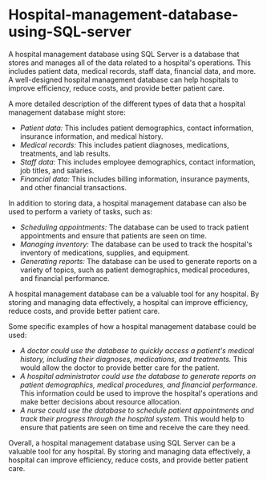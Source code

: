 # Hospital-management-database-using-SQL-server

A hospital management database using SQL Server is a database that stores and manages all of the data related to a hospital's operations. This includes patient data, medical records, staff data, financial data, and more. A well-designed hospital management database can help hospitals to improve efficiency, reduce costs, and provide better patient care.

A more detailed description of the different types of data that a hospital management database might store:

* *Patient data:*  This includes patient demographics, contact information, insurance information, and medical history.
* *Medical records:* This includes patient diagnoses, medications, treatments, and lab results.
* *Staff data:* This includes employee demographics, contact information, job titles, and salaries.
* *Financial data:* This includes billing information, insurance payments, and other financial transactions.

In addition to storing data, a hospital management database can also be used to perform a variety of tasks, such as:

* *Scheduling appointments:* The database can be used to track patient appointments and ensure that patients are seen on time.
* *Managing inventory:* The database can be used to track the hospital's inventory of medications, supplies, and equipment.
* *Generating reports:* The database can be used to generate reports on a variety of topics, such as patient demographics, medical procedures, and financial performance.

A hospital management database can be a valuable tool for any hospital. By storing and managing data effectively, a hospital can improve efficiency, reduce costs, and provide better patient care.

Some specific examples of how a hospital management database could be used:

* *A doctor could use the database to quickly access a patient's medical history, including their diagnoses, medications, and treatments.* This would allow the doctor to provide better care for the patient.
* *A hospital administrator could use the database to generate reports on patient demographics, medical procedures, and financial performance.* This information could be used to improve the hospital's operations and make better decisions about resource allocation.
* *A nurse could use the database to schedule patient appointments and track their progress through the hospital system.* This would help to ensure that patients are seen on time and receive the care they need.

Overall, a hospital management database using SQL Server can be a valuable tool for any hospital. By storing and managing data effectively, a hospital can improve efficiency, reduce costs, and provide better patient care.
